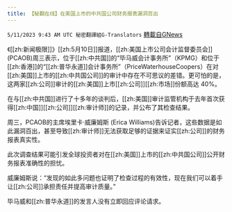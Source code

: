 ```yaml
---
title: 【秘翻在线】在美国上市的中共国公司财务报表漏洞百出
---
```

`5/11/2023 9:43 AM UTC 秘密翻譯組G-Translators` [轉載自GNews](https://gnews.org/articles/1291852)

《[[zh:新闻极限]]》[[zh:5月10日]]报道，[[zh:美国上市公司会计监督委员会]] (PCAOB)周三表示，位于[[zh:中共国]]的“毕马威会计事务所”（KPMG）和位于[[zh:香港]]的“[[zh:普华永道]]会计事务所”（PriceWaterhouseCoopers）在对[[zh:美国]]上市的[[zh:中共国公司]]的审计中存在不可思议的差错。更可怕的是，这两家[[zh:公司]]审计的[[zh:美国]]上市[[zh:公司]][[zh:市场]]份额高达 40%。

在与[[zh:中共国]]进行了十多年的谈判后，[[zh:美国]]审计监管机构于去年首次获得[[zh:中国]][[zh:公司]][[zh:审计师]]的记录，并公布了其检查结果。

周三，PCAOB的主席埃里卡·威廉姆斯 (Erica Williams)告诉记者，这些数据是如此漏洞百出，甚至导致[[zh:审计师]]无法获取足够的证据来证实[[zh:公司]]的财务报表真实性。

此次调查结果可能引发全球投资者对在[[zh:美国]]上市的[[zh:中共国公司]]公开财务报表准确性的担忧。

威廉姆斯说：“发现的如此多问题也证明了检查过程的有效性，现在我们可以着手让[[zh:公司]]承担责任并提高审计质量。”

毕马威和[[zh:普华永道]]的发言人没有立即回应评论请求。
